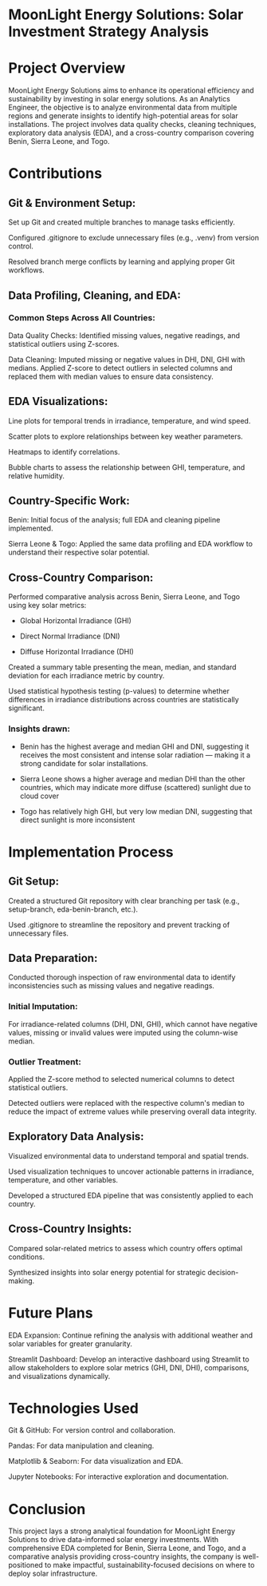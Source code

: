 # MoonLight Energy Solutions: Solar Investment Strategy Analysis

# Project Overview
MoonLight Energy Solutions aims to enhance its operational efficiency and sustainability by investing in solar energy solutions. As an Analytics Engineer, the objective is to analyze environmental data from multiple regions and generate insights to identify high-potential areas for solar installations. The project involves data quality checks, cleaning techniques, exploratory data analysis (EDA), and a cross-country comparison covering Benin, Sierra Leone, and Togo.

# Contributions

## Git & Environment Setup:
Set up Git and created multiple branches to manage tasks efficiently.

Configured .gitignore to exclude unnecessary files (e.g., .venv) from version control.

Resolved branch merge conflicts by learning and applying proper Git workflows.

## Data Profiling, Cleaning, and EDA:

### Common Steps Across All Countries:

Data Quality Checks: Identified missing values, negative readings, and statistical outliers using Z-scores.

Data Cleaning: Imputed missing or negative values in DHI, DNI, GHI with medians. Applied Z-score to detect outliers in selected columns and replaced them with median values to ensure data consistency.

## EDA Visualizations:

Line plots for temporal trends in irradiance, temperature, and wind speed.

Scatter plots to explore relationships between key weather parameters.

Heatmaps to identify correlations.

Bubble charts to assess the relationship between GHI, temperature, and relative humidity.

## Country-Specific Work:

Benin: Initial focus of the analysis; full EDA and cleaning pipeline implemented.

Sierra Leone & Togo: Applied the same data profiling and EDA workflow to understand their respective solar potential.

## Cross-Country Comparison:

Performed comparative analysis across Benin, Sierra Leone, and Togo using key solar metrics:

* Global Horizontal Irradiance (GHI)

* Direct Normal Irradiance (DNI)

* Diffuse Horizontal Irradiance (DHI)

Created a summary table presenting the mean, median, and standard deviation for each irradiance metric by country.

Used statistical hypothesis testing (p-values) to determine whether differences in irradiance distributions across countries are statistically significant.

### Insights drawn:

- Benin has the highest average and median GHI and DNI, suggesting it receives the most consistent and intense solar radiation — making it a strong candidate for solar installations.

- Sierra Leone shows a higher average and median DHI than the other countries, which may indicate more diffuse (scattered) sunlight due to cloud cover 

- Togo has relatively high GHI, but very low median DNI, suggesting that direct sunlight is more inconsistent 

# Implementation Process

## Git Setup:
Created a structured Git repository with clear branching per task (e.g., setup-branch, eda-benin-branch, etc.).

Used .gitignore to streamline the repository and prevent tracking of unnecessary files.

## Data Preparation:
Conducted thorough inspection of raw environmental data to identify inconsistencies such as missing values and negative readings.

### Initial Imputation:

For irradiance-related columns (DHI, DNI, GHI), which cannot have negative values, missing or invalid values were imputed using the column-wise median.

### Outlier Treatment:

Applied the Z-score method to selected numerical columns to detect statistical outliers.

Detected outliers were replaced with the respective column's median to reduce the impact of extreme values while preserving overall data integrity.

## Exploratory Data Analysis:
Visualized environmental data to understand temporal and spatial trends.

Used visualization techniques to uncover actionable patterns in irradiance, temperature, and other variables.

Developed a structured EDA pipeline that was consistently applied to each country.

## Cross-Country Insights:
Compared solar-related metrics to assess which country offers optimal conditions.

Synthesized insights into solar energy potential for strategic decision-making.

# Future Plans

EDA Expansion: Continue refining the analysis with additional weather and solar variables for greater granularity.

Streamlit Dashboard: Develop an interactive dashboard using Streamlit to allow stakeholders to explore solar metrics (GHI, DNI, DHI), comparisons, and visualizations dynamically.

# Technologies Used

Git & GitHub: For version control and collaboration.

Pandas: For data manipulation and cleaning.

Matplotlib & Seaborn: For data visualization and EDA.

Jupyter Notebooks: For interactive exploration and documentation.

# Conclusion
This project lays a strong analytical foundation for MoonLight Energy Solutions to drive data-informed solar energy investments. With comprehensive EDA completed for Benin, Sierra Leone, and Togo, and a comparative analysis providing cross-country insights, the company is well-positioned to make impactful, sustainability-focused decisions on where to deploy solar infrastructure.
